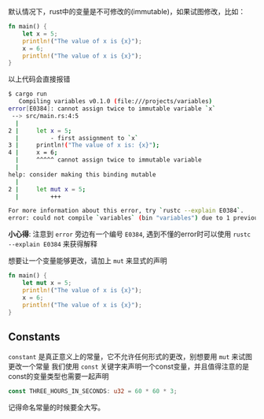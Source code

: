 默认情况下，rust中的变量是不可修改的(immutable)，如果试图修改，比如：
```rust
fn main() {
	let x = 5;
	println!("The value of x is {x}");
	x = 6;
	println!("The value of x is {x}");
}
```
以上代码会直接报错
```bash
$ cargo run
   Compiling variables v0.1.0 (file:///projects/variables)
error[E0384]: cannot assign twice to immutable variable `x`
 --> src/main.rs:4:5
  |
2 |     let x = 5;
  |         - first assignment to `x`
3 |     println!("The value of x is: {x}");
4 |     x = 6;
  |     ^^^^^ cannot assign twice to immutable variable
  |
help: consider making this binding mutable
  |
2 |     let mut x = 5;
  |         +++

For more information about this error, try `rustc --explain E0384`.
error: could not compile `variables` (bin "variables") due to 1 previous error
```
**小心得**: 注意到 `error` 旁边有一个编号 `E0384`, 遇到不懂的error时可以使用 `rustc --explain E0384` 来获得解释

想要让一个变量能够更改，请加上 `mut` 来显式的声明
```rust
fn main() {
	let mut x = 5;
	println!("The value of x is {x}");
	x = 6;
	println!("The value of x is {x}");
}
```

## Constants
`constant` 是真正意义上的常量，它不允许任何形式的更改，别想要用 `mut` 来试图更改一个常量
我们使用 `const` 关键字来声明一个const变量，并且值得注意的是const的变量类型也需要一起声明
```rust
const THREE_HOURS_IN_SECONDS: u32 = 60 * 60 * 3;
```
记得命名常量的时候要全大写。